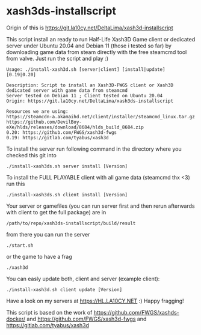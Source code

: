 # xash3ds-installscript

Origin of this is https://git.la10cy.net/DeltaLima/xash3d-installscript

This script install an ready to run Half-Life Xash3D Game client or dedicated server under Ubuntu 20.04 and Debian 11 (those i tested so far) by downloading game data from steam directly with the free steamcmd tool from valve.
Just run the script and play :) 

```
Usage: ./install-xash3d.sh [server|client] [install|update] [0.19|0.20]

Description: Script to install an Xash3D-FWGS client or Xash3D dedicated server with game data from steamcmd
Server tested on Debian 11 ; Client tested on Ubuntu 20.04
Origin: https://git.la10cy.net/DeltaLima/xash3ds-installscript

Resources we are using:
https://steamcdn-a.akamaihd.net/client/installer/steamcmd_linux.tar.gz
https://github.com/DevilBoy-eXe/hlds/releases/download/8684/hlds_build_8684.zip
0.20: https://github.com/FWGS/xash3d-fwgs
0.19: https://gitlab.com/tyabus/xash3d
```

To install the server run following command in the directory where you checked this git into
```
./install-xash3ds.sh server install [Version]
```

To install the FULL PLAYABLE client with all game data (steamcmd thx <3) run this
```
./install-xash3ds.sh client install [Version]
```

Your server or gamefiles (you can run server first and then rerun afterwards with client to get the full package) are in
```
/path/to/repo/xash3ds-installscript/build/result
```

from there you can run the server 
```
./start.sh
```

or the game to have a frag
```
./xash3d
```

You can easly update both, client and server (example client):
```
./install-xash3d.sh client update [Version]
```

Have a look on my servers at https://HL.LA10CY.NET :) Happy fragging!

This script is based on the work of https://github.com/FWGS/xashds-docker/ and https://github.com/FWGS/xash3d-fwgs and https://gitlab.com/tyabus/xash3d
